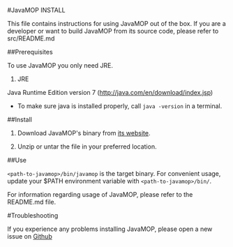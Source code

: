 #JavaMOP INSTALL

This file contains instructions for using JavaMOP out of the box. 
If you are a developer or want to build JavaMOP from its source code, please refer to src/README.md  

##Prerequisites

To use JavaMOP you only need JRE. 

1. JRE

 Java Runtime Edition version 7 (http://java.com/en/download/index.jsp)
 * To make sure java is installed properly, call `java -version` in a terminal.


##Install
   
1. Download JavaMOP's binary from [its website](http://fsl.cs.illinois.edu/javamop).
 
2. Unzip or untar the file in your preferred location.

##Use 

`<path-to-javamop>/bin/javamop` is the target binary. For convenient usage, update your $PATH environment variable with `<path-to-javamop>/bin/`.

For information regarding usage of JavaMOP, please refer to the README.md file.

#Troubleshooting

If you experience any problems installing JavaMOP, please open a new
issue on [Github](https://github.com/runtimeverification/javamop/issues)
